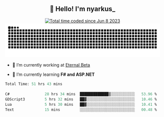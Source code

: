<h2 align="center">👋 Hello! I'm nyarkus_</h2>
<p align="center">
  <a href="https://wakatime.com/@8f9aa332-6725-4e00-a5d9-b2317a4b74a6">
    <img src="https://wakatime.com/badge/user/8f9aa332-6725-4e00-a5d9-b2317a4b74a6.svg" alt="Total time coded since Jun 8 2023" />
  </a>
  <br>
  <img src = "https://github.com/nyarkus/nyarkus/blob/output/github-snake-dark.svg">
</p>

- 🔭 I’m currently working at [Eternal Beta](https://github.com/Kacianoki/Eternal-Beta)
<!--- 💬 Ask me about **nothing :<**-->
- 🌱 I’m currently learning **F# and ASP.NET**

<!--START_SECTION:waka-->

```fs
Total Time: 51 hrs 43 mins

C#                28 hrs 34 mins  █████████████▒░░░░░░░░░░░   53.96 %
GDScript3         5 hrs 32 mins   ██▓░░░░░░░░░░░░░░░░░░░░░░   10.46 %
Lua               5 hrs 30 mins   ██▓░░░░░░░░░░░░░░░░░░░░░░   10.41 %
Text              15 mins         ░░░░░░░░░░░░░░░░░░░░░░░░░   00.48 %
```

<!--END_SECTION:waka-->
